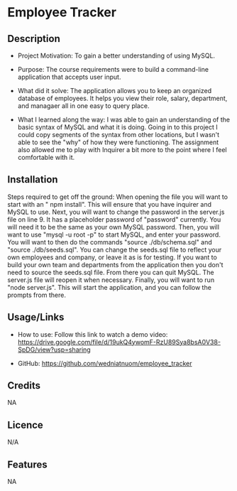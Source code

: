 
# Employee Tracker

## Description

- Project Motivation: To gain a better understanding of using MySQL.

- Purpose: The course requirements were to build a command-line application that accepts user input.

- What did it solve: The application allows you to keep an organized database of employees. It helps you view their role, salary, department, and managaer all in one easy to query place.

- What I learned along the way: I was able to gain an understanding of the basic syntax of MySQL and what it is doing. Going in to this project I could copy segments of the syntax from other locations, but I wasn't able to see the "why" of how they were functioning. The assignment also allowed me to play with Inquirer a bit more to the point where I feel comfortable with it.

## Installation

Steps required to get off the ground: When opening the file you will want to start with an " npm install". This will ensure that you have inquirer and MySQL to use. Next, you will want to change the password in the server.js file on line 9. It has a placeholder password of "password" currently. You will need it to be the same as your own MySQL password. Then, you will want to use "mysql -u root -p" to start MySQL, and enter your password. You will want to then do the commands "source ./db/schema.sql" and "source ./db/seeds.sql". You can change the seeds.sql file to reflect your own employees and company, or leave it as is for testing. If you want to build your own team and departments from the application then you don't need to source the seeds.sql file. From there you can quit MySQL. The server.js file will reopen it when necessary. Finally, you will want to run "node server.js". This will start the application, and you can follow the prompts from there.

## Usage/Links

- How to use: Follow this link to watch a demo video: https://drive.google.com/file/d/19ukQ4ywomF-RzU89Sya8bsA0V38-SpDG/view?usp=sharing

- GitHub: https://github.com/wedniatnuom/employee_tracker

## Credits

NA

## Licence

N/A

## Features

NA
